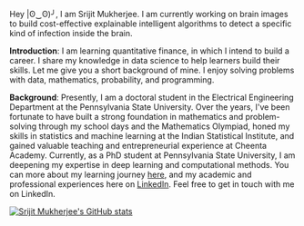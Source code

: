 Hey |ʘ‿ʘ)╯, I am Srijit Mukherjee. I am currently working on brain images to build cost-effective explainable intelligent algorithms to detect a specific kind of infection inside the brain.

**Introduction**: I am learning quantitative finance, in which I intend to build a career. I share my knowledge in data science to help learners build their skills.  Let me give you a short background of mine. I enjoy solving problems with data, mathematics, probability, and programming.

**Background**: Presently, I am a doctoral student in the Electrical Engineering Department at the Pennsylvania State University. Over the years, I've been fortunate to have built a strong foundation in mathematics and problem-solving through my school days and the Mathematics Olympiad, honed my skills in statistics and machine learning at the Indian Statistical Institute, and gained valuable teaching and entrepreneurial experience at Cheenta Academy. Currently, as a PhD student at Pennsylvania State University, I am deepening my expertise in deep learning and computational methods. You can more about my learning journey [here](https://mukherjeesrijit.substack.com/about), and my academic and professional experiences here on [LinkedIn](https://www.linkedin.com/in/srijit-mukherjee/). Feel free to get in touch with me on LinkedIn.

[![Srijit Mukherjee's GitHub stats](https://github-readme-stats.vercel.app/api?username=mukherjeesrijit&hide=contribs,prs&show_icons=true&theme=dracula)](https://github.com/anuraghazra/github-readme-stats)
